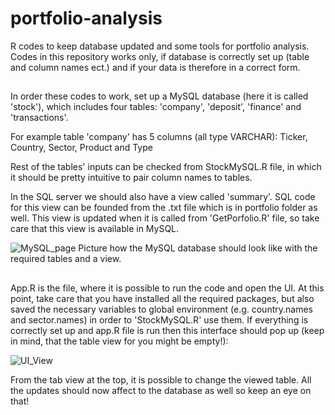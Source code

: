 # portfolio-analysis
R codes to keep database updated and some tools for portfolio analysis. Codes in this repository
works only, if database is correctly set up (table and column names ect.) and if your data is
therefore in a correct form.

##

In order these codes to work, set up a MySQL database (here it is called 'stock'), which
includes four tables: 'company', 'deposit', 'finance' and 'transactions'.

For example table 'company' has 5 columns (all type VARCHAR): Ticker, Country, Sector, Product and Type

Rest of the tables' inputs can be checked from StockMySQL.R file, in which it should be
pretty intuitive to pair column names to tables.

In the SQL server we should also have a view called 'summary'. SQL code for this view can be
founded from the .txt file which is in portfolio folder as well. This view is updated when
it is called from 'GetPorfolio.R' file, so take care that this view is available in MySQL.

![MySQL_page](https://user-images.githubusercontent.com/92798719/140605182-bf5c7a8b-924a-4400-9764-a6ae79fb6bc5.png)
Picture how the MySQL database should look like with the required tables and a view.


##

App.R is the file, where it is possible to run the code and open the UI. At this point, take care that you have installed all the required packages, but also saved the
necessary variables to global environment (e.g. country.names and sector.names) in order to 'StockMySQL.R' use them. If everything is correctly set up and app.R file is run
then this interface should pop up (keep in mind, that the table view for you might be empty!):

![UI_View](https://user-images.githubusercontent.com/92798719/140605694-3d445cfa-df2d-4310-b387-1550c26ca381.png)


From the tab view at the top, it is possible to change the viewed table. All the updates should now affect to the database as well so keep an eye on that!
